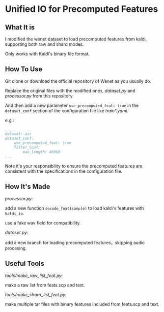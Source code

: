 # Unified IO for Precomputed Features

## What It is
I modified the wenet dataset to load precomputed features from kaldi, supporting both raw and shard modes.

Only works with Kaldi's binary file format.

## How To Use
Git clone or download the official repository of Wenet as you usually do.

Replace the original files with the modified ones, _dataset.py_ and _processor.py_ from this repository.

And then add a new parameter `use_precomputed_feat: true` in the `dataset_conf` section of the configuration file like _train*.yaml_.

e.g.: 

```yaml
...
dataset: asr
dataset_conf:
    use_precomputed_feat: true
    filter_conf:
        max_length: 40960
...
```

Note it's your responsibility to ensure the precomputed features are consistent with the specifications in the configuration file.

## How It's Made
_processor.py_: 

add a new function `decode_feat(sample)` to load kaldi's features with `kaldi_io`.

use a fake wav field for compatibility.

_dataset.py_: 

add a new branch for loading precomputed features，skipping audio procesing.

## Useful Tools
_tools/make_raw_list_feat.py_: 

make a raw list from feats.scp and text.

_tools/make_shard_list_feat.py_: 

make multiple tar files with binary features included from feats.scp and text.

